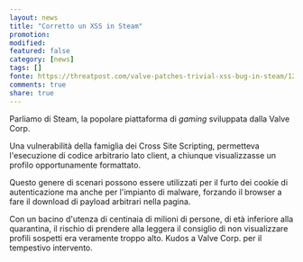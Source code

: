 ```yaml
---
layout: news
title: "Corretto un XSS in Steam"
promotion: 
modified: 
featured: false
category: [news]
tags: []
fonte: https://threatpost.com/valve-patches-trivial-xss-bug-in-steam/123647/
comments: true
share: true
---
```


Parliamo di Steam, la popolare piattaforma di _gaming_ sviluppata dalla Valve Corp.

Una vulnerabilità della famiglia dei Cross Site Scripting, permetteva l'esecuzione di codice arbitrario lato client, a chiunque visualizzasse un profilo opportunamente formattato.

Questo genere di scenari possono essere utilizzati per il furto dei cookie di autenticazione ma anche per l'impianto di malware, forzando il browser a fare il download di payload arbitrari nella pagina.

Con un bacino d'utenza di centinaia di milioni di persone, di età inferiore alla quarantina, il rischio di prendere alla leggera il consiglio di non visualizzare profili sospetti era veramente troppo alto. Kudos a Valve Corp. per il tempestivo intervento.
